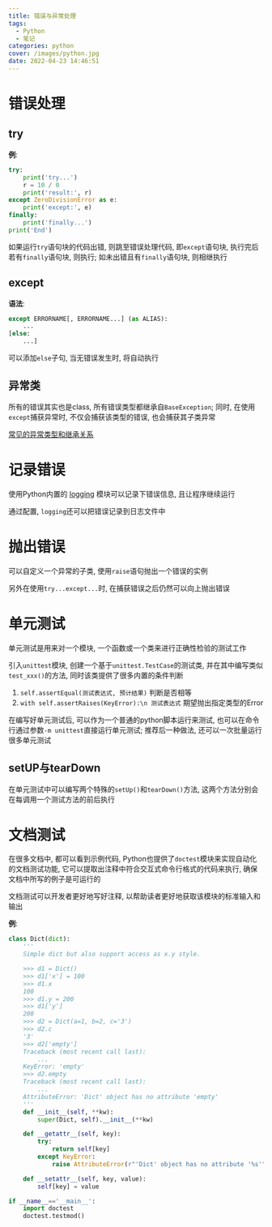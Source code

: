 ```yaml
---
title: 错误与异常处理
tags:
  - Python
  - 笔记
categories: python
cover: /images/python.jpg
date: 2022-04-23 14:46:51
---
```


# 错误处理

## try

**例**:

```python
try:
    print('try...')
    r = 10 / 0
    print('result:', r)
except ZeroDivisionError as e:
    print('except:', e)
finally:
    print('finally...')
print('End')
```

如果运行`try`语句块的代码出错, 则跳至错误处理代码, 即`except`语句块, 执行完后若有`finally`语句块, 则执行; 如未出错且有`finally`语句块, 则相继执行

## except

**语法**: 

```python
except ERRORNAME[, ERRORNAME...] (as ALIAS):
    ...
[else:
    ...]
```

可以添加`else`子句, 当无错误发生时, 将自动执行

## 异常类

所有的错误其实也是class, 所有错误类型都继承自`BaseException`; 同时, 在使用`except`捕获异常时, 不仅会捕获该类型的错误, 也会捕获其子类异常

[常见的异常类型和继承关系](https://docs.python.org/3/library/exceptions.html#exception-hierarchy)

# 记录错误

使用Python内置的 [logging](./4_模块详解.md) 模块可以记录下错误信息, 且让程序继续运行

通过配置, `logging`还可以把错误记录到日志文件中

# 抛出错误

可以自定义一个异常的子类, 使用`raise`语句抛出一个错误的实例

另外在使用`try...except...`时, 在捕获错误之后仍然可以向上抛出错误

# 单元测试

单元测试是用来对一个模块, 一个函数或一个类来进行正确性检验的测试工作

引入`unittest`模块, 创建一个基于`unittest.TestCase`的测试类, 并在其中编写类似`test_xxx()`的方法, 同时该类提供了很多内置的条件判断

1. `self.assertEqual(测试表达式, 预计结果)` 判断是否相等
2. `with self.assertRaises(KeyError):\n 测试表达式` 期望抛出指定类型的Error

在编写好单元测试后, 可以作为一个普通的python脚本运行来测试, 也可以在命令行通过参数`-m unittest`直接运行单元测试; 推荐后一种做法, 还可以一次批量运行很多单元测试

## setUP与tearDown

在单元测试中可以编写两个特殊的`setUp()`和`tearDown()`方法, 这两个方法分别会在每调用一个测试方法的前后执行

# 文档测试

在很多文档中, 都可以看到示例代码, Python也提供了`doctest`模块来实现自动化的文档测试功能, 它可以提取出注释中符合交互式命令行格式的代码来执行, 确保文档中所写的例子是可运行的

文档测试可以开发者更好地写好注释, 以帮助读者更好地获取该模块的标准输入和输出

**例**:

```python
class Dict(dict):
    '''
    Simple dict but also support access as x.y style.

    >>> d1 = Dict()
    >>> d1['x'] = 100
    >>> d1.x
    100
    >>> d1.y = 200
    >>> d1['y']
    200
    >>> d2 = Dict(a=1, b=2, c='3')
    >>> d2.c
    '3'
    >>> d2['empty']
    Traceback (most recent call last):
        ...
    KeyError: 'empty'
    >>> d2.empty
    Traceback (most recent call last):
        ...
    AttributeError: 'Dict' object has no attribute 'empty'
    '''
    def __init__(self, **kw):
        super(Dict, self).__init__(**kw)

    def __getattr__(self, key):
        try:
            return self[key]
        except KeyError:
            raise AttributeError(r"'Dict' object has no attribute '%s'" % key)

    def __setattr__(self, key, value):
        self[key] = value

if __name__=='__main__':
    import doctest
    doctest.testmod()
```

